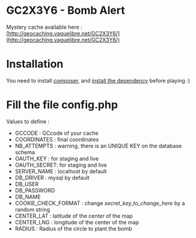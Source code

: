 GC2X3Y6 - Bomb Alert
====================

Mystery cache available here : [http://geocaching.vaguelibre.net/GC2X3Y6/](http://geocaching.vaguelibre.net/GC2X3Y6/)

Installation
============

You need to install [composer](https://getcomposer.org/doc/00-intro.md#system-requirements), and [install the dependency](https://getcomposer.org/doc/00-intro.md#using-composer) before playing :)

Fill the file config.php
========================

Values to define :
* GCCODE      : GCcode of your cache
* COORDINATES : final coordinates
* NB_ATTEMPTS : warning, there is an UNIQUE KEY on the database schema
* OAUTH_KEY   : for staging and live
* OAUTH_SECRET: for staging and live
* SERVER_NAME : localhost by default
* DB_DRIVER   : mysql by default
* DB_USER
* DB_PASSWORD
* DB_NAME
* COOKIE_CHECK_FORMAT : change *secret_key_to_change_here* by a random string
* CENTER_LAT  : latitude of the center of the map
* CENTER_LNG  : longitude of the center of the map
* RADIUS      : Radius of the circle to plant the bomb
